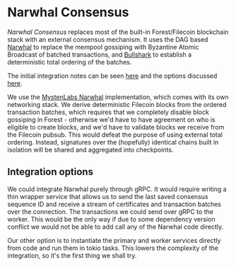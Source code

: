 # Narwhal Consensus

_Narwhal Consensus_ replaces most of the built-in Forest/Filecoin blockchain stack with an external consensus mechanism. It uses the DAG based [Narwhal](https://arxiv.org/pdf/2105.11827.pdf) to replace the mempool gossiping with Byzantine Atomic Broadcast of batched transactions, and [Bullshark](https://arxiv.org/abs/2201.05677) to establish a deterministic total ordering of the batches.

The initial integration notes can be seen [here](https://hackmd.io/pGpXHTTITl6iSLfmvb3KBw?view) and the options discussed [here](https://github.com/protocol/ConsensusLab/discussions/165).

We use the [MystenLabs Narwhal](https://github.com/MystenLabs/narwhal) implementation, which comes with its own networking stack. We derive deterministic Filecoin blocks from the ordered transaction batches, which requires that we completely disable block gossiping in Forest - otherwise we'd have to have agreement on who is eligible to create blocks, and we'd have to validate blocks we receive from the Filecoin pubsub. This would defeat the purpose of using external total ordering. Instead, signatures over the (hopefully) identical chains built in isolation will be shared and aggregated into checkpoints.

## Integration options

We could integrate Narwhal purely through gRPC. It would require writing a thin wrapper service that allows us to send the last saved consensus sequence ID and receive a stream of certificates and transaction batches over the connection. The transactions we could send over gRPC to the worker. This would be the only way if due to some dependency version conflict we would not be able to add call any of the Narwhal code directly.

Our other option is to instantiate the primary and worker services directly from code and run them in tokio tasks. This lowers the complexity of the integration, so it's the first thing we shall try.
